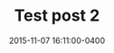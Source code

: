 ---
layout: post
title: Test post 2
date: 2015-11-07 16:11:00-0400
inline: True
related_posts: false
---